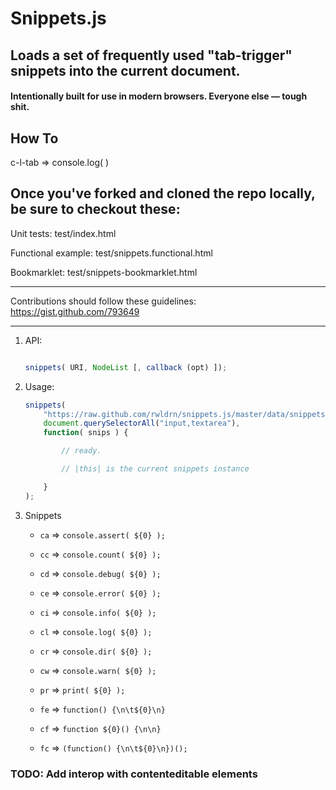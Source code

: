 # Snippets.js

## Loads a set of frequently used "tab-trigger" snippets into the current document. 

#### Intentionally built for use in modern browsers. Everyone else &mdash; tough shit.

## How To

c-l-tab => console.log(  )

## Once you've forked and cloned the repo locally, be sure to checkout these:

Unit tests: test/index.html

Functional example: test/snippets.functional.html

Bookmarklet: test/snippets-bookmarklet.html



-------------------------
Contributions should follow these guidelines:
https://gist.github.com/793649


-------------------------

1. API:

	```javascript
	
	snippets( URI, NodeList [, callback (opt) ]);
	
	```

2. Usage:


	```javascript
	snippets(
		"https://raw.github.com/rwldrn/snippets.js/master/data/snippets.json", 
		document.querySelectorAll("input,textarea"), 
		function( snips ) {

			// ready.

			// |this| is the current snippets instance

		}
	);
	```


3. Snippets

	- `ca` => `console.assert( ${0} );`
	- `cc` => `console.count( ${0} );`
	- `cd` => `console.debug( ${0} );`
	- `ce` => `console.error( ${0} );`
	- `ci` => `console.info( ${0} );`
	- `cl` => `console.log( ${0} );`
	- `cr` => `console.dir( ${0} );`
	- `cw` => `console.warn( ${0} );`

	- `pr` => `print( ${0} );`
	- `fe` => `function() {\n\t${0}\n}`
	- `cf` => `function ${0}() {\n\n}`
	- `fc` => `(function() {\n\t${0}\n})();`


### TODO: Add interop with contenteditable elements

